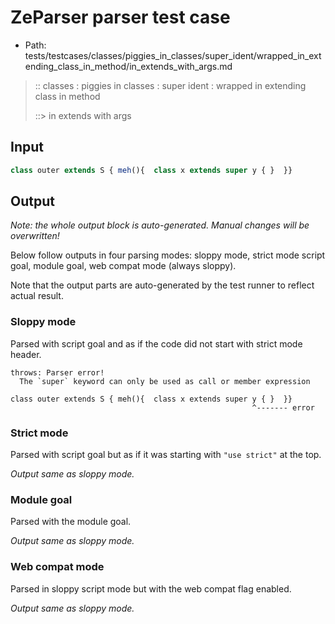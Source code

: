# ZeParser parser test case

- Path: tests/testcases/classes/piggies_in_classes/super_ident/wrapped_in_extending_class_in_method/in_extends_with_args.md

> :: classes : piggies in classes : super ident : wrapped in extending class in method
>
> ::> in extends with args

## Input

`````js
class outer extends S { meh(){  class x extends super y { }  }}
`````

## Output

_Note: the whole output block is auto-generated. Manual changes will be overwritten!_

Below follow outputs in four parsing modes: sloppy mode, strict mode script goal, module goal, web compat mode (always sloppy).

Note that the output parts are auto-generated by the test runner to reflect actual result.

### Sloppy mode

Parsed with script goal and as if the code did not start with strict mode header.

`````
throws: Parser error!
  The `super` keyword can only be used as call or member expression

class outer extends S { meh(){  class x extends super y { }  }}
                                                      ^------- error
`````

### Strict mode

Parsed with script goal but as if it was starting with `"use strict"` at the top.

_Output same as sloppy mode._

### Module goal

Parsed with the module goal.

_Output same as sloppy mode._

### Web compat mode

Parsed in sloppy script mode but with the web compat flag enabled.

_Output same as sloppy mode._

